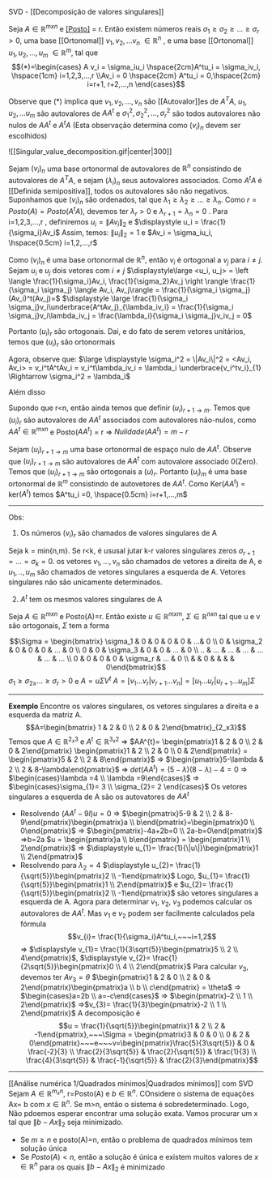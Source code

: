 SVD - [[Decomposição de valores singulares]]

Seja $A\in \mathbb{R}^{mxn}$ e [[Posto]](A) = r. Então existem números reais $\sigma_1 \geq \sigma_2 \geq ...\geq \sigma_r >0$, uma base [[Ortonomal]] $v_1,v_2,...v_n ~\in \mathbb{R}^n$ , e uma base [[Ortonomal]] $u_1,u_2,...,u_m ~\in \mathbb{R}^m$, tal que $$(*)=\begin{cases} A v_i = \sigma_iu_i \hspace{2cm}A^tu_i = \sigma_iv_i, \hspace{1cm} i=1,2,3,...,r \\Av_i = 0 \hspace{2cm} A^tu_i = 0,\hspace{2cm}  i=r+1, r+2,...,n \end{cases}$$

Observe que $(*)$ implica que $v_1, v_2,...,v_n$ são [[Autovalor]]es de $A^TA$, $u_1,u_2,...u_m$ são autovalores de $AA^t$ e $\sigma^2_1, \sigma^2_2,...,\sigma^2_r$ são todos autovalores não nulos de $AA^t$ e $A^tA$ (Esta observação determina como $(v_i)_n$ devem ser escolhidos)


![[Singular_value_decomposition.gif|center|300]]

Sejam $(v_i)_n$ uma base ortonormal de autovalores de $\mathbb{R}^n$ consistindo de autovalores de $A^TA$, e sejam $(\lambda_i)_n$ seus autovalores associados. Como $A^tA$ é [[Definida semipositiva]], todos os autovalores são não negativos.
Suponhamos que $(v_i)_n$ são ordenados, tal que $\lambda_1 \geq \lambda_2 \geq ... \geq \lambda_n$. Como $r=Posto(A)=Posto(A^tA)$, devemos ter $\lambda_r >0$ e $\lambda_{r+1}=\lambda_n=0$ .
Para i=1,2,3,...,r , definiremos $u_i = \|Av_i\|_2$ e $\displaystyle u_i = \frac{1}{\sigma_i}Av_i$
Assim, temos:
$\|u_i\|_2 = 1$ e $Av_i = \sigma_iu_i, \hspace{0.5cm} i=1,2,...,r$ 

Como $(v_i)_n$ é uma base ortonormal de $\mathbb{R}^n$, então $v_i$ é ortogonal a $v_j$ para $i \neq j$. Sejam $u_i$ e $u_j$ dois vetores com $i \neq j$ 
$\displaystyle\large  <u_i, u_j> = \left \langle \frac{1}{\sigma_i}Av_i, \frac{1}{\sigma_2}Av_j \right \rangle \frac{1}{\sigma_i \sigma_j} \langle Av_i, Av_j\rangle = \frac{1}{\sigma_i \sigma_j} (Av_i)^t(Av_j)=$
$\displaystyle \large \frac{1}{\sigma_i \sigma_j}v_i\underbrace{A^tAv_j}_{\lambda_iv_i} = \frac{1}{\sigma_i \sigma_j}v_i\lambda_iv_j = \frac{\lambda_i}{\sigma_i \sigma_j}v_iv_j = 0$

Portanto $(u_i)_r$ são ortogonais. Dai, e do fato de serem vetores unitários, temos que $(u_i)_r$ são ortonormais

Agora, observe que:
$\large \displaystyle \sigma_i^2 = \|Av_i\|^2 = <Av_i, Av_i> = v_i^tA^tAv_i = v_i^t\lambda_iv_i = \lambda_i \underbrace{v_i^tv_i}_{1} \Rightarrow \sigma_i^2 = \lambda_i$ 

Além disso

Supondo que r<n, então ainda temos que definir $(u_i)_{r+1 \to m}$. 
Temos que $(u_i)_r$ são autovalores de $AA^t$ associados com autovalores não-nulos, como $AA^t \in \mathbb{R}^{mxn}$ e Posto($AA^t$) = r
=> $Nulidade(AA^t)= m-r$

Sejam $(u_i)_{r+1 \to m}$ uma base ortonormal de espaço nulo de $AA^t$. Observe que $(u_i)_{r+1 \to m}$ são autovalores de $AA^t$ com autovalore associado 0(Zero). Temos que $(u_i)_{r+1 \to m}$ são ortogonais a $(u)_r$. Portanto $(u_i)_m$ é uma base ortonormal de $\mathbb{R}^m$ consistindo de autovetores de $AA^t$.
Como Ker($AA^t$) = ker$(A^t)$ temos $A^tu_i =0, \hspace{0.5cm} i=r+1,...,m$

---
Obs:
1) Os números $(v_i)_r$ são chamados de valores singulares de A

Seja k = min{n,m}. Se r<k, é ususal jutar k-r valores singulares zeros $\sigma_{r+1} = ...=\sigma_k =0$. os vetores $v_1, ...,v_n$ são chamados de vetores a direita de A, e $u_1,..,u_m$ são chamados de vetores singulares a esquerda de A. Vetores singulares não são unicamente determinados.

2) $A^t$ tem os mesmos valores singulares de A

Seja $A \in \mathbb{R}^{mxn}$ e Posto(A)=r. Então existe $u \in \mathbb{R}^{mxm}$, $\Sigma \in \mathbb{R}^{nxn}$ tal que u e v são ortogonais, $\Sigma$ tem a forma

$$\Sigma = \begin{bmatrix} \sigma_1 & 0 & 0 & 0 & 0  & ...& 0 \\ 0 & \sigma_2 & 0 & 0 & 0 & ... & 0 \\ 0 & 0 & \sigma_3 & 0 & 0 & ... & 0 \\ .. & ... & ... & ... & ... & ... & ... \\ 0 & 0 & 0 & 0 & \sigma_r & ... & 0 \\  &  & 0 &  &  &  & 0\end{bmatrix}$$
$\sigma_{1}\geq \sigma_{2\geq}...\geq \sigma_{r}>0$ e $A=u\Sigma V^t$
$\displaystyle A=[v_1...v_r|v_{r+1}...v_n]=[u_1...u_r|u_{r+1}...u_m]\Sigma$ 

---
**Exemplo**
Encontre os valores singulares, os vetores singulares a direita e a esquerda da matriz A.
$$A=\begin{bmatrix} 1 & 2 & 0 \\ 2 & 0 & 2\end{bmatrix}_{2_x3}$$
Temos que $A \in \mathbb{R}^{2_x3}$ e $A^{t}\in \mathbb{R}^{3_x2}$  =>
$AA^{t}= \begin{pmatrix}1 & 2 & 0 \\ 2 & 0 & 2\end{pmatrix} \begin{pmatrix}1 & 2 \\ 2 & 0 \\ 0 & 2\end{pmatrix} = \begin{pmatrix}5 & 2 \\ 2 & 8\end{pmatrix}$ => $\begin{pmatrix}5-\lambda & 2 \\ 2 & 8-\lambda\end{pmatrix}$ =>
$det(AA^{t})= (5-\lambda)(8-\lambda) -4=0$ => $\begin{cases}\lambda =4 \\ \lambda =9\end{cases}$ => $\begin{cases}\sigma_{1}= 3 \\ \sigma_{2}= 2 \end{cases}$
Os vetores singulares a esquerda de A são os autovatores de $AA^t$ 
- Resolvendo $(AA^{t}-9I)u=0$ 
=> $\begin{pmatrix}5-9 & 2 \\ 2 & 8-9\end{pmatrix}\begin{pmatrix}a \\ b\end{pmatrix}=\begin{pmatrix}0 \\ 0\end{pmatrix}$ => $\begin{pmatrix}-4a+2b=0 \\ 2a-b=0\end{pmatrix}$ =>b=2a
$u = \begin{pmatrix}a \\ b\end{pmatrix} = \begin{pmatrix}1 \\ 2\end{pmatrix}$ => $\displaystyle u_{1}= \frac{1}{\|u\|}\begin{pmatrix}1 \\ 2\end{pmatrix}$
- Resolvendo para $\lambda_{2}=4$ 
$\displaystyle u_{2}= \frac{1}{\sqrt{5}}\begin{pmatrix}2 \\ -1\end{pmatrix}$
Logo, $u_{1}= \frac{1}{\sqrt{5}}\begin{pmatrix}1 \\ 2\end{pmatrix}$ e $u_{2}= \frac{1}{\sqrt{5}}\begin{pmatrix}2 \\ -1\end{pmatrix}$ são vetores singulares a esquerda de A. Agora para determinar $v_{1},~v_2,~v_3$ podemos calcular os autovalores de $AA^t$. Mas $v_1$ e $v_2$ podem ser facilmente calculados pela fórmula
$$v_{i}= \frac{1}{\sigma_i}A^tu_i,~~~i=1,2$$
=> $\displaystyle v_{1}= \frac{1}{3\sqrt{5}}\begin{pmatrix}5 \\ 2 \\ 4\end{pmatrix}$, $\displaystyle v_{2}= \frac{1}{2\sqrt{5}}\begin{pmatrix}0 \\ 4 \\ 2\end{pmatrix}$
Para calcular $v_3$, devemos ter $Av_{3}= \theta$ 
$\begin{pmatrix}1 & 2 & 0 \\ 2 & 0 & 2\end{pmatrix}\begin{pmatrix}a \\ b \\ c\end{pmatrix} = \theta$ => $\begin{cases}a=2b \\ a=-c\end{cases}$ => $\begin{pmatrix}-2  \\ 1 \\ 2\end{pmatrix}$ =>$v_{3}= \frac{1}{3}\begin{pmatrix}-2 \\ 1 \\ 2\end{pmatrix}$
A decomposição é 
$$u = \frac{1}{\sqrt{5}}\begin{pmatrix}1 & 2 \\ 2 & -1\end{pmatrix},~~~\Sigma = \begin{pmatrix}3 & 0 & 0 \\ 0 & 2 & 0\end{pmatrix}~~~e~~~v=\begin{pmatrix}\frac{5}{3\sqrt{5}} & 0 & \frac{-2}{3} \\ \frac{2}{3\sqrt{5}} & \frac{2}{\sqrt{5}} & \frac{1}{3} \\ \frac{4}{3\sqrt{5}} & \frac{-1}{\sqrt{5}} & \frac{2}{3}\end{pmatrix}$$

---
[[Análise numérica 1/Quadrados mínimos|Quadrados mínimos]] com SVD
	Sejam $A \in \mathbb{R}^{m_xn}$, r=Posto(A) e $b \in \mathbb{R}^n$. COnsidere o sistema de equações Ax= b
	com  $x \in \mathbb{R}^n$. Se m>n, então o sistema é sobredeterminado. Logo, Não pdoemos esperar encontrar uma solução exata. Vamos procurar um x tal que $\|b -Ax\|_2$ seja minimizado.
- Se $m \geq n$ e posto(A)=n, então o problema  de quadrados mínimos tem solução única
- Se $Posto(A) <n$, então a solução é única e existem muitos valores de $x \in \mathbb{R}^n$ para os quais $\|b - Ax\|_2$ é minimizado
